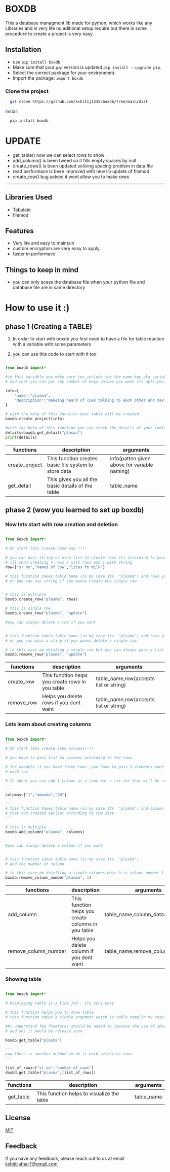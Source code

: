 
# BOXDB

This a database managment lib made for python, which works like any Libraries and is very lite
no aditional setup require but there is some procedure to create a project is very easy.

## Installation

- use `pip install boxdb`
- Make sure that your `pip` version is updated `pip install --upgrade pip`. 
- Select the correct package for your environment:
- Import the package: ``import boxdb``

### Clone the project

```bash
  git clone https://github.com/kshitij1235/boxdb/tree/main/dist
```

Install

```bash
  pip install boxdb
```

# UPDATE

- get_table() now we can select rows to show
- add_column() is been tweed so it fills empty spaces by null
- create_rows() is been updated soliving spacing problem in data file
- read performace is been improved with new lib update of filemod
- create_row() bug solved it wont allow you to make rows

----

## Libraries Used

- Tabulate
- filemod


## Features

- Very lite and easy to maintain
- custom encryption are very easy to apply
- faster in performace


## Things to keep in mind 

- you can only acess the database file when your python file and database file are in same directory

# How to use it :)



## phase 1 (Creating a TABLE)


1) In order to start with boxdb you first need to have a file for table reaction with a 
   variable with some  parameters

2) you can use this code to start with it too 


```python

from boxdb import*

#in this variable you make sure too include the the name key aka variable as it will be your table name 
# and rest you can put any number of keys values you want its upto you 

info={
    'name':"plasma",      
    'description':"makeing heard of cows talking to each other and making things more brigth for the world to take stem"
}

# with the help of this function your table will be created 
boxdb.create_project(info)

#with the help of this function you can check the details of your table which  you stored
details=boxdb.get_detail("plasma")
print(details)

```



| functions         | description        | arguments |
| ----------------- | -------------------|-----------|
| create_project | This function creates basic file system to store data|info(patten given above for variable naming)|
| get_detail| This gives you all the basic details of the table |table_name|


## phase 2 (wow you learned to set up boxdb)

 ### Now  lets start with row creation and deletion



```python

from boxdb import*

# At start lets create some row !!!!

# you can pass string or even list to create rows its according to your wish
# ill show creating 4 rows 3 with rows and 1 with string
row=["sr no","names of cow","lites fo milk"]

# this fucntion takes table name (in my case its  "plasma") and rows you can pass list if you have many rows 
# or you can use string if you wanna create one single row 


# this is multiple 
boxdb.create_row("plasma", rows)

# this is single row 
boxdb.create_row("plasma", "update")

#you can always delete a row if you want


# this fucntion takes table name (in my case its  "plasma") and rows you can pass list if you have many rows to delete
# or you can pass a sting if you wanna delete a single row

# in this case am deleting a single row but you can always pass a list to
boxdb.remove_row("plasma", "update")


```

| functions         | description        | arguments |
| ----------------- | -------------------|-----------|
| create_row | This function helps you create rows in you table|table_name,row(accepts list or string)|
| remove_row| Helps you delete rows if you dont want |table_name,row(accepts list or string)|


### Lets learn about creating columns


```python

from boxdb import*
'''
# At start lets create some columns!!!!

# you have to pass list to columns according to the rows 

# for example if you have three rows ,you have to pass 3 elements each elements gets added to 
# each row 

# In short you can add 1 column at a time but a fix for that will be realease soon too '

'''
columns=["1","amanda","28"]

'''
# this function takes table name (in my case its  "plasma") and column you have to  pass list 
# that you created earlier according to row size 
'''

# this is multiple 
boxdb.add_column("plasma", columns)


#you can always delete a column if you want


# this fucntion takes table name (in my case its  "plasma") 
# and the number of column 

# in this case am delelting a single columns whic h is column number 1
boxdb.remove_column_number"plasma", 1)


```

| functions         | description        | arguments |
| ----------------- | -------------------|-----------|
| add_column | This function helps you create columns in you table|table_name,column_data(list)|
| remove_column_number| Helps you delete column if you dont want |table_name,remove_column_number|



### Showing table


```python

from boxdb import*

# Displaying table is a kids job , its very easy 

# this function helps you to show table 
# this function takes a single argument which is table name(in my case its "plasma")

##i understand few freatures should be added to improve the use of show table functions
# and yes it would be release soon 

boxdb.get_table("plasma")

'''
now there is another method to do it with selective rows
''' 

list_of_rows=["sr_no","number_of_cows"]
doxbd.get_table("plasma",[list_of_rows])

```

| functions         | description        | arguments |
| ----------------- | -------------------|-----------|
| get_table| This function helps to visualize the table|table_name|


## License

[MIT](https://github.com/kshitij1235/boxdb/blob/main/LICENSE)



## Feedback
If you have any feedback, please reach out to us at email kshitijjathar7@gmail.com 

  
